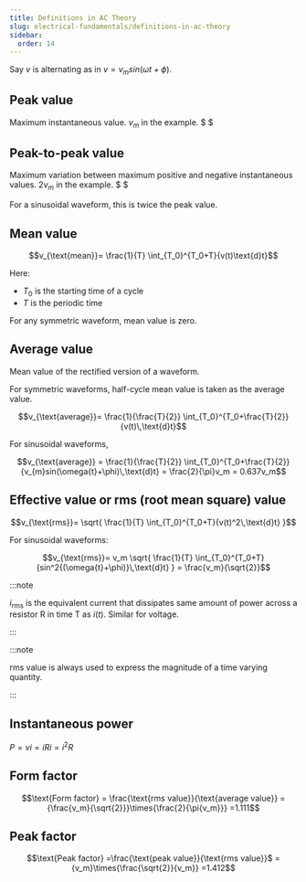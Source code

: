 ```yaml
---
title: Definitions in AC Theory
slug: electrical-fundamentals/definitions-in-ac-theory
sidebar:
  order: 14
---
```


Say $v$ is alternating as in $v=v_{m}sin(\omega{t}+\phi)$.

## Peak value

Maximum instantaneous value. $v_m$ in the example. $ $

## Peak-to-peak value

Maximum variation between maximum positive and negative instantaneous values.
$2v_m$ in the example. $ $

For a sinusoidal waveform, this is twice the peak value.

## Mean value

```math
v_{\text{mean}}=
\frac{1}{T}
\int_{T_0}^{T_0+T}{v(t)\text{d}t}
```

Here:

- $T_0$ is the starting time of a cycle
- $T$ is the periodic time

For any symmetric waveform, mean value is zero.

## Average value

Mean value of the rectified version of a waveform.

For symmetric waveforms, half-cycle mean value is taken as the average value.

```math
v_{\text{average}}=
\frac{1}{\frac{T}{2}}
\int_{T_0}^{T_0+\frac{T}{2}}{v(t)\,\text{d}t}
```

For sinusoidal waveforms,

```math
v_{\text{average}}
=
\frac{1}{\frac{T}{2}}
\int_{T_0}^{T_0+\frac{T}{2}}{v_{m}sin(\omega{t}+\phi)\,\text{d}t}
=
\frac{2}{\pi}v_m
=
0.637v_m
```

## Effective value or rms (root mean square) value

```math
v_{\text{rms}}=
\sqrt{
\frac{1}{T}
\int_{T_0}^{T_0+T}{v(t)^2\,\text{d}t}
}
```

For sinusoidal waveforms:

```math
v_{\text{rms}}=
v_m
\sqrt{
\frac{1}{T}
\int_{T_0}^{T_0+T}{sin^2{(\omega{t}+\phi)}\,\text{d}t}
}
=
\frac{v_m}{\sqrt{2}}
```

:::note

$i_{\text{rms}}$ is the equivalent current that dissipates same amount of power
across a resistor R in time T as $i(t)$. Similar for voltage.

:::

:::note

rms value is always used to express the magnitude of a time varying quantity.

:::

## Instantaneous power

$P=vi=iRi=i^2R$

## Form factor

```math
\text{Form factor}
=
\frac{\text{rms value}}{\text{average value}}
=
{\frac{v_m}{\sqrt{2}}}\times{\frac{2}{\pi{v_m}}}
=1.111
```

## Peak factor

```math
\text{Peak factor}
=\frac{\text{peak value}}{\text{rms value}}$
={v_m}\times{\frac{\sqrt{2}}{v_m}}
=1.412
```
